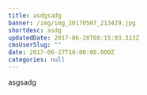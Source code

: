 ```yaml
---
title: asdgsadg
banner: /img/img_20170507_213429.jpg
shortdesc: asdg
updatedDate: 2017-06-28T08:15:03.313Z
cmsUserSlug: ""
date: 2017-06-27T16:00:00.000Z
categories: null
---
```


asgsadg